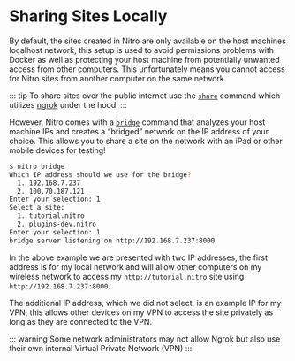 # Sharing Sites Locally

By default, the sites created in Nitro are only available on the host machines localhost network, this setup is used to avoid permissions problems with Docker as well as protecting your host machine from potentially unwanted access from other computers. This unfortunately means you cannot access for Nitro sites from another computer on the same network.

::: tip
To share sites over the public internet use the [`share`](commands.md#share) command which utilizes [ngrok](https://ngrok.com/) under the hood.
:::

However, Nitro comes with a [`bridge`](commands.md#bridge) command that analyzes your host machine IPs and creates a “bridged” network on the IP address of your choice. This allows you to share a site on the network with an iPad or other mobile devices for testing!

```bash
$ nitro bridge
Which IP address should we use for the bridge?
  1. 192.168.7.237
  2. 100.70.187.121
Enter your selection: 1
Select a site:
  1. tutorial.nitro
  2. plugins-dev.nitro
Enter your selection: 1
bridge server listening on http://192.168.7.237:8000
```

In the above example we are presented with two IP addresses, the first address is for my local network and will allow other computers on my wireless network to access my `http://tutorial.nitro` site using `http://192.168.7.237:8000`.

The additional IP address, which we did not select, is an example IP for my VPN, this allows other devices on my VPN to access the site privately as long as they are connected to the VPN.

::: warning
Some network administrators may not allow Ngrok but also use their own internal Virtual Private Network (VPN)
:::
